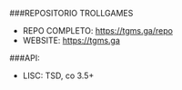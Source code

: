 ###REPOSITORIO TROLLGAMES
* REPO COMPLETO: https://tgms.ga/repo
* WEBSITE: https://tgms.ga

###API:
* LISC: TSD, co 3.5+
